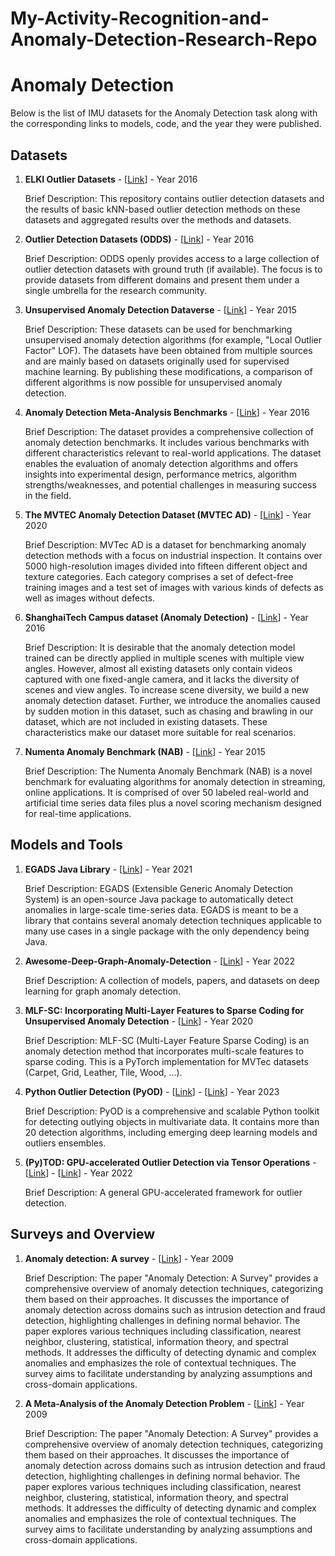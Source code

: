 # My-Activity-Recognition-and-Anomaly-Detection-Research-Repo

# Anomaly Detection

Below is the list of IMU datasets for the Anomaly Detection task along with the corresponding links to models, code, and the year they were published.

## Datasets

1. **ELKI Outlier Datasets** - [[Link](https://www.dbs.ifi.lmu.de/research/outlier-evaluation/)] - Year 2016

   Brief Description: This repository contains outlier detection datasets and the results of basic kNN-based outlier detection methods on these datasets and aggregated results over the methods and datasets.

2. **Outlier Detection Datasets (ODDS)** - [[Link](https://odds.cs.stonybrook.edu/#table1)] - Year 2016

   Brief Description: ODDS openly provides access to a large collection of outlier detection datasets with ground truth (if available). The focus is to provide datasets from different domains and present them under a single umbrella for the research community.

3. **Unsupervised Anomaly Detection Dataverse** - [[Link](https://dataverse.harvard.edu/dataset.xhtml?persistentId=doi:10.7910/DVN/OPQMVF)] - Year 2015

   Brief Description: These datasets can be used for benchmarking unsupervised anomaly detection algorithms (for example, "Local Outlier Factor" LOF). The datasets have been obtained from multiple sources and are mainly based on datasets originally used for supervised machine learning. By publishing these modifications, a comparison of different algorithms is now possible for unsupervised anomaly detection.

4. **Anomaly Detection Meta-Analysis Benchmarks** - [[Link](https://ir.library.oregonstate.edu/concern/datasets/47429f155)] - Year 2016

   Brief Description: The dataset provides a comprehensive collection of anomaly detection benchmarks. It includes various benchmarks with different characteristics relevant to real-world applications. The dataset enables the evaluation of anomaly detection algorithms and offers insights into experimental design, performance metrics, algorithm strengths/weaknesses, and potential challenges in measuring success in the field.

5. **The MVTEC Anomaly Detection Dataset (MVTEC AD)** - [[Link](https://www.mvtec.com/company/research/datasets/mvtec-ad)] - Year 2020

   Brief Description: MVTec AD is a dataset for benchmarking anomaly detection methods with a focus on industrial inspection. It contains over 5000 high-resolution images divided into fifteen different object and texture categories. Each category comprises a set of defect-free training images and a test set of images with various kinds of defects as well as images without defects.

6. **ShanghaiTech Campus dataset (Anomaly Detection)** - [[Link](https://svip-lab.github.io/dataset/campus_dataset.html)] - Year 2016

   Brief Description: It is desirable that the anomaly detection model trained can be directly applied in multiple scenes with multiple view angles. However, almost all existing datasets only contain videos captured with one fixed-angle camera, and it lacks the diversity of scenes and view angles. To increase scene diversity, we build a new anomaly detection dataset. Further, we introduce the anomalies caused by sudden motion in this dataset, such as chasing and brawling in our dataset, which are not included in existing datasets. These characteristics make our dataset more suitable for real scenarios.

7. **Numenta Anomaly Benchmark (NAB)** - [[Link](https://www.kaggle.com/datasets/boltzmannbrain/nab)] - Year 2015

   Brief Description: The Numenta Anomaly Benchmark (NAB) is a novel benchmark for evaluating algorithms for anomaly detection in streaming, online applications. It is comprised of over 50 labeled real-world and artificial time series data files plus a novel scoring mechanism designed for real-time applications.

## Models and Tools

1. **EGADS Java Library** - [[Link](https://github.com/yahoo/egads)] - Year 2021

   Brief Description: EGADS (Extensible Generic Anomaly Detection System) is an open-source Java package to automatically detect anomalies in large-scale time-series data. EGADS is meant to be a library that contains several anomaly detection techniques applicable to many use cases in a single package with the only dependency being Java.

2. **Awesome-Deep-Graph-Anomaly-Detection** - [[Link](https://github.com/XiaoxiaoMa-MQ/Awesome-Deep-Graph-Anomaly-Detection#anomalous-edge-detection)] - Year 2022

   Brief Description: A collection of models, papers, and datasets on deep learning for graph anomaly detection.

3. **MLF-SC: Incorporating Multi-Layer Features to Sparse Coding for Unsupervised Anomaly Detection** - [[Link](https://github.com/LeapMind/MLF-SC)] - Year 2020

   Brief Description: MLF-SC (Multi-Layer Feature Sparse Coding) is an anomaly detection method that incorporates multi-scale features to sparse coding. This is a PyTorch implementation for MVTec datasets (Carpet, Grid, Leather, Tile, Wood, ...).

4. **Python Outlier Detection (PyOD)** - [[Link](https://github.com/yzhao062/pyod)] - [[Link](https://github.com/yzhao062/pyod#implemented-algorithms)] - Year 2023

   Brief Description: PyOD is a comprehensive and scalable Python toolkit for detecting outlying objects in multivariate data. It contains more than 20 detection algorithms, including emerging deep learning models and outliers ensembles.

5. **(Py)TOD: GPU-accelerated Outlier Detection via Tensor Operations** - [[Link](https://github.com/yzhao062/pytod)] - [[Link](https://github.com/yzhao062/pytod#implemented-algorithms)] - Year 2022

   Brief Description: A general GPU-accelerated framework for outlier detection.

## Surveys and Overview

1. **Anomaly detection: A survey** - [[Link](https://conservancy.umn.edu/bitstream/handle/11299/215731/07-017.pdf?sequence=1)] - Year 2009

   Brief Description: The paper "Anomaly Detection: A Survey" provides a comprehensive overview of
anomaly detection techniques, categorizing them based on their approaches. It discusses the importance of
anomaly detection across domains such as intrusion detection and fraud detection, highlighting challenges
in defining normal behavior. The paper explores various techniques including classification, nearest neighbor, clustering, statistical, information theory, and spectral methods. It addresses the difficulty of detecting dynamic and complex anomalies and emphasizes the role of contextual techniques. The survey aims to facilitate understanding by analyzing assumptions and cross-domain applications.

1. **A Meta-Analysis of the Anomaly Detection Problem** - [[Link](https://arxiv.org/pdf/1503.01158)] - Year 2009

   Brief Description: The paper "Anomaly Detection: A Survey" provides a comprehensive overview of
anomaly detection techniques, categorizing them based on their approaches. It discusses the importance of
anomaly detection across domains such as intrusion detection and fraud detection, highlighting challenges
in defining normal behavior. The paper explores various techniques including classification, nearest neighbor, clustering, statistical, information theory, and spectral methods. It addresses the difficulty of detecting dynamic and complex anomalies and emphasizes the role of contextual techniques. The survey aims to facilitate understanding by analyzing assumptions and cross-domain applications.

